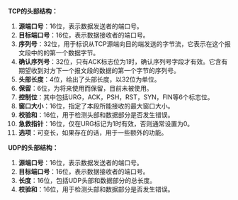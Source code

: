 **TCP的头部结构：**

1. **源端口号**：16位，表示数据发送者的端口号。
2. **目标端口号**：16位，表示数据接收者的端口号。
3. **序列号**：32位，用于标识从TCP源端向目的端发送的字节流，它表示在这个报文段中的的第一个数据字节。
4. **确认序列号**：32位，只有ACK标志位为1时，确认序列号字段才有效。它含有期望收到对方下一个报文段的数据的第一个字节的序列号。
5. **头部长度**：4位，给出了头部长度，以32位为单位。
6. **保留**：6位，为将来使用而保留，目前未被使用。
7. **控制位**：其中包括URG，ACK，PSH，RST，SYN，FIN等6个标志位。
8. **窗口大小**：16位，指定了本段所能接收的最大窗口大小。
9. **校验和**：16位，用于检测头部和数据部分是否发生错误。
10. **急救指针**：16位，仅在URG标记为1时有效，否则通常设置为0。
11. **选项**：可变长，如果存在的话，用于一些额外的功能。

**UDP的头部结构：**

1. **源端口号**：16位，表示数据发送者的端口号。
2. **目标端口号**：16位，表示数据接收者的端口号。
3. **长度**：16位，包括UDP头部和数据部分的总长度。
4. **校验和**：16位，用于检测头部和数据部分是否发生错误。
